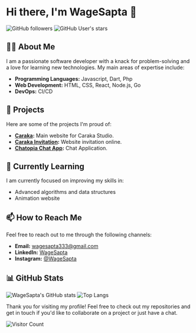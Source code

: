 # Hi there, I'm WageSapta 👋

![GitHub followers](https://img.shields.io/github/followers/WageSapta?label=Follow&style=social)
![GitHub User's stars](https://img.shields.io/github/stars/WageSapta?affiliations=OWNER%2CCOLLABORATOR&style=social)

## 👨‍💻 About Me

I am a passionate software developer with a knack for problem-solving and a love for learning new technologies. My main areas of expertise include:
- **Programming Languages:** Javascript, Dart, Php
- **Web Development:** HTML, CSS, React, Node.js, Go
- **DevOps:** CI/CD

## 🚀 Projects

Here are some of the projects I'm proud of:
- **[Caraka](https://github.com/WageSapta):** Main website for Caraka Studio.
- **[Caraka Invitation](https://caraka-invitation.com):** Website invitation online.
- **[Chatopia Chat App](https://github.com/WageSapta):** Chat Application.

## 🌱 Currently Learning

I am currently focused on improving my skills in:
- Advanced algorithms and data structures
- Animation website

## 📫 How to Reach Me

Feel free to reach out to me through the following channels:
- **Email:** wagesapta333@gmail.com
- **LinkedIn:** [WageSapta](https://www.linkedin.com/in/WageSapta/)
- **Instagram:** [@WageSapta](https://instagram.com/sp.yum)

## 📊 GitHub Stats

![WageSapta's GitHub stats](https://github-readme-stats.vercel.app/api?username=WageSapta&show_icons=true&theme=radical)
![Top Langs](https://github-readme-stats.vercel.app/api/top-langs/?username=WageSapta&layout=compact&theme=radical)

Thank you for visiting my profile! Feel free to check out my repositories and get in touch if you'd like to collaborate on a project or just have a chat.

![Visitor Count](https://profile-counter.glitch.me/WageSapta/count.svg)
